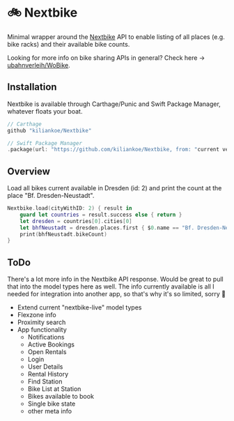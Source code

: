 # 🚲 Nextbike

Minimal wrapper around the [Nextbike](https://www.nextbike.net) API to enable listing of all places (e.g. bike racks) and their available bike counts.

Looking for more info on bike sharing APIs in general? Check here → [ubahnverleih/WoBike](https://github.com/ubahnverleih/WoBike).

## Installation

Nextbike is available through Carthage/Punic and Swift Package Manager, whatever floats your boat.

```swift
// Carthage
github "kiliankoe/Nextbike"

// Swift Package Manager
.package(url: "https://github.com/kiliankoe/Nextbike, from: "current version")
```

## Overview

Load all bikes current available in Dresden (id: 2) and print the count at the place "Bf. Dresden-Neustadt".

```swift
Nextbike.load(cityWithID: 2) { result in
    guard let countries = result.success else { return }
    let dresden = countries[0].cities[0]
    let bhfNeustadt = dresden.places.first { $0.name == "Bf. Dresden-Neustadt" }!
    print(bhfNeustadt.bikeCount)
}
```

## ToDo

There's a lot more info in the Nextbike API response. Would be great to pull that into the model types here as well. The info currently available is all I needed for integration into another app, so that's why it's so limited, sorry 🙈

- Extend current "nextbike-live" model types
- Flexzone info
- Proximity search
- App functionality
  - Notifications
  - Active Bookings
  - Open Rentals
  - Login
  - User Details
  - Rental History
  - Find Station
  - Bike List at Station
  - Bikes available to book
  - Single bike state
  - other meta info
